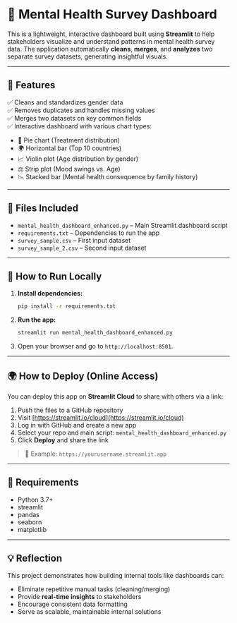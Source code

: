 
# 🧠 Mental Health Survey Dashboard

This is a lightweight, interactive dashboard built using **Streamlit** to help stakeholders visualize and understand patterns in mental health survey data. The application automatically **cleans**, **merges**, and **analyzes** two separate survey datasets, generating insightful visuals.

---

## 📌 Features

✅ Cleans and standardizes gender data  
✅ Removes duplicates and handles missing values  
✅ Merges two datasets on key common fields  
✅ Interactive dashboard with various chart types:
- 🎯 Pie chart (Treatment distribution)
- 🌍 Horizontal bar (Top 10 countries)
- 📈 Violin plot (Age distribution by gender)
- ⚖️ Strip plot (Mood swings vs. Age)
- 📉 Stacked bar (Mental health consequence by family history)

---

## 📂 Files Included

- `mental_health_dashboard_enhanced.py` – Main Streamlit dashboard script  
- `requirements.txt` – Dependencies to run the app  
- `survey_sample.csv` – First input dataset  
- `survey_sample_2.csv` – Second input dataset  

---

## 🚀 How to Run Locally

1. **Install dependencies:**
   ```bash
   pip install -r requirements.txt
   ```

2. **Run the app:**
   ```bash
   streamlit run mental_health_dashboard_enhanced.py
   ```

3. Open your browser and go to `http://localhost:8501`.

---

## 🌍 How to Deploy (Online Access)

You can deploy this app on **Streamlit Cloud** to share with others via a link:

1. Push the files to a GitHub repository  
2. Visit [https://streamlit.io/cloud](https://streamlit.io/cloud)  
3. Log in with GitHub and create a new app  
4. Select your repo and main script: `mental_health_dashboard_enhanced.py`  
5. Click **Deploy** and share the link

> 🔗 Example: `https://yourusername.streamlit.app`

---

## 📁 Requirements

- Python 3.7+
- streamlit
- pandas
- seaborn
- matplotlib

---

## 💡 Reflection

This project demonstrates how building internal tools like dashboards can:
- Eliminate repetitive manual tasks (cleaning/merging)
- Provide **real-time insights** to stakeholders
- Encourage consistent data formatting
- Serve as scalable, maintainable internal solutions
